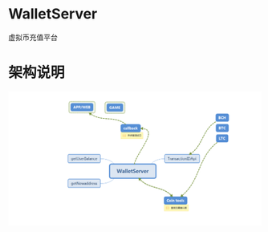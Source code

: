 
# WalletServer
虚拟币充值平台

# 架构说明
![img](https://github.com/Roddy1219/walletServer/blob/master/templates/coin.png)

